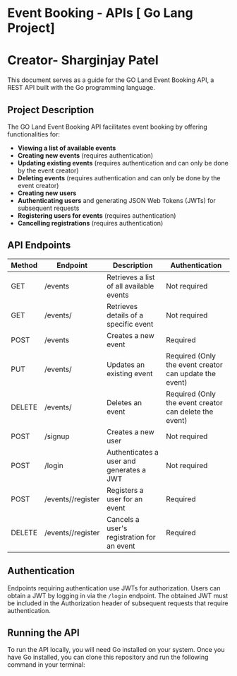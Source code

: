 # Event Booking - APIs [ Go Lang Project]
# Creator- Sharginjay Patel
This document serves as a guide for the GO Land Event Booking API, a REST API built with the Go programming language. 

## Project Description

The GO Land Event Booking API facilitates event booking by offering functionalities for:

* **Viewing a list of available events**
* **Creating new events** (requires authentication)
* **Updating existing events** (requires authentication and can only be done by the event creator)
* **Deleting events** (requires authentication and can only be done by the event creator)
* **Creating new users**
* **Authenticating users** and generating JSON Web Tokens (JWTs) for subsequent requests
* **Registering users for events** (requires authentication)
* **Cancelling registrations** (requires authentication)

## API Endpoints

| Method | Endpoint | Description | Authentication |
|---|---|---|---|
| GET | /events | Retrieves a list of all available events | Not required |
| GET | /events/<id> | Retrieves details of a specific event | Not required |
| POST | /events | Creates a new event | Required |
| PUT | /events/<id> | Updates an existing event | Required (Only the event creator can update the event) |
| DELETE | /events/<id> | Deletes an event | Required (Only the event creator can delete the event) |
| POST | /signup | Creates a new user | Not required |
| POST | /login | Authenticates a user and generates a JWT | Not required |
| POST | /events/<id>/register | Registers a user for an event | Required |
| DELETE | /events/<id>/register | Cancels a user's registration for an event | Required |

## Authentication

Endpoints requiring authentication use JWTs for authorization. Users can obtain a JWT by logging in via the `/login` endpoint. The obtained JWT must be included in the Authorization header of subsequent requests that require authentication.

## Running the API

To run the API locally, you will need Go installed on your system. Once you have Go installed, you can clone this repository and run the following command in your terminal:

